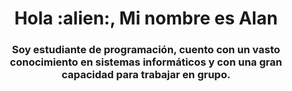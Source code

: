 <div id="header" align="center">
  <h1 align="center">Hola :alien:, Mi nombre es Alan</h1>
  <h3 align="center">Soy estudiante de programación, cuento con un vasto conocimiento en sistemas informáticos y con una gran capacidad para trabajar en grupo.
  </h3>
</div>
